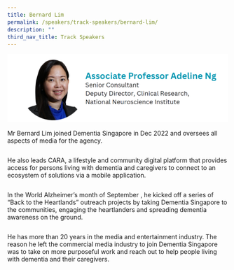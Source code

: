 ```yaml
---
title: Bernard Lim
permalink: /speakers/track-speakers/bernard-lim/
description: ""
third_nav_title: Track Speakers
---
```

<div style="display: flex; flex-wrap: wrap;">
  <div style="flex-basis: 100%; max-width: 100%;">
    <img alt="track speakers 1" src="/images/SpeakersPhoto/adelineng.png">
  </div>
	
Mr Bernard Lim joined Dementia Singapore in Dec 2022 and oversees all aspects of media for the agency.
	
He also leads CARA, a lifestyle and community digital platform that provides 
access for persons living with dementia and caregivers to connect to an ecosystem
of solutions via a mobile application.

In the World Alzheimer’s month of September , he kicked off a series of “Back to the
Heartlands” outreach projects by taking Dementia Singapore to the communities,
engaging the heartlanders and spreading dementia awareness on the ground.

He has more than 20 years in the media and entertainment industry. The reason he
left the commercial media industry to join Dementia Singapore was to take on more
purposeful work and reach out to help people living with dementia and their
caregivers. 
</div>
